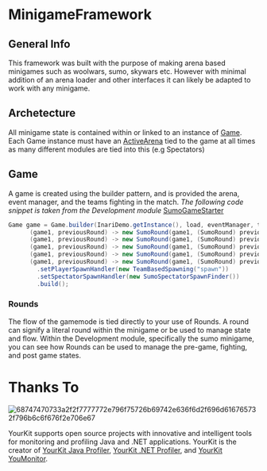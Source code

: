 # MinigameFramework

## General Info
This framework was built with the purpose of making arena based minigames such as woolwars, sumo, skywars etc. However with minimal addition of an arena loader and other interfaces it can likely
be adapted to work with any minigame.

## Archetecture
All minigame state is contained within or linked to an instance of [Game](Core/src/main/java/com/readutf/inari/core/game/Game.java).
Each Game instance must have an [ActiveArena](Core/src/main/java/com/readutf/inari/core/arena/ActiveArena.java) tied to the game at all times as many different modules are tied into this (e.g Spectators)

## Game
A game is created using the builder pattern, and is provided the arena, event manager, and the teams fighting in the match.
*The following code snippet is taken from the Development module* [SumoGameStarter](Development/src/main/java/com/readutf/inari/test/games/sumo/SumoGameStarter.java)
```java
Game game = Game.builder(InariDemo.getInstance(), load, eventManager, teams,
      (game1, previousRound) -> new SumoRound(game1, (SumoRound) previousRound),
      (game1, previousRound) -> new SumoRound(game1, (SumoRound) previousRound),
      (game1, previousRound) -> new SumoRound(game1, (SumoRound) previousRound),
      (game1, previousRound) -> new SumoRound(game1, (SumoRound) previousRound),
      (game1, previousRound) -> new SumoRound(game1, (SumoRound) previousRound))
        .setPlayerSpawnHandler(new TeamBasedSpawning("spawn"))
        .setSpectatorSpawnHandler(new SumoSpectatorSpawnFinder())
        .build();
```


### Rounds
The flow of the gamemode is tied directly to your use of Rounds. A round can signify a literal round within the minigame or be used to manage state and flow. Within the Development module, specifically the sumo minigame,
you can see how Rounds can be used to manage the pre-game, fighting, and post game states.

# Thanks To
![68747470733a2f2f7777772e796f75726b69742e636f6d2f696d616765732f796b6c6f676f2e706e67](https://github.com/utfunderscore/MinigameFramework/assets/83981186/6e298393-5076-4b1a-9df9-ec1cca9b3b5a)


YourKit supports open source projects with innovative and intelligent tools
for monitoring and profiling Java and .NET applications.
YourKit is the creator of <a href="https://www.yourkit.com/java/profiler/">YourKit Java Profiler</a>,
<a href="https://www.yourkit.com/dotnet-profiler/">YourKit .NET Profiler</a>,
and <a href="https://www.yourkit.com/youmonitor/">YourKit YouMonitor</a>.

